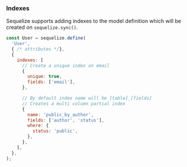 ### Indexes

Sequelize supports adding indexes to the model definition which will be created on `sequelize.sync()`.

```js
const User = sequelize.define(
  'User',
  { /* attributes */},
  {
    indexes: [
      // Create a unique index on email
      {
        unique: true,
        fields: ['email'],
      },

      // By default index name will be [table]_[fields]
      // Creates a multi column partial index
      {
        name: 'public_by_author',
        fields: ['author', 'status'],
        where: {
          status: 'public',
        },
      },
    ],
  },
);

```